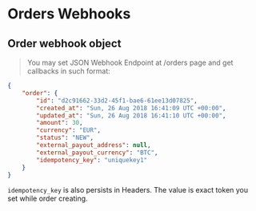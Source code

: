 # Orders Webhooks

## Order webhook object

> You may set JSON Webhook Endpoint at /orders page and get callbacks in such format:

```json
{
    "order": {
        "id": "d2c91662-33d2-45f1-bae6-61ee13d07825",
        "created_at": "Sun, 26 Aug 2018 16:41:09 UTC +00:00",
        "updated_at": "Sun, 26 Aug 2018 16:41:10 UTC +00:00",
        "amount": 30,
        "currency": "EUR",
        "status": "NEW",
        "external_payout_address": null,
        "external_payout_currency": "BTC",
        "idempotency_key": "uniquekey1"
    }
}
```

`idempotency_key` is also persists in Headers. The value is exact token you set while order creating.
